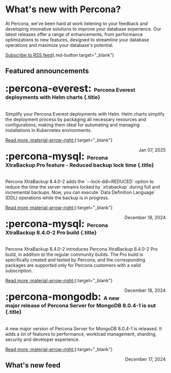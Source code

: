 # What's new with Percona?

At Percona, we've been hard at work listening to your feedback and developing innovative solutions to improve your database experience. Our latest releases offer a range of enhancements, from performance optimizations to new features, designed to streamline your database operations and maximize your database's potential.

[Subscribe to RSS feed](https://docs.percona.com/feed_rss_created.xml){.md-button target="_blank"}

## Featured announcements 

<div data-grid markdown>
<div data-banner="everest" markdown>

### <span style="font-size:1.875em;margin-right:0.125em">:percona-everest:</span> Percona Everest deployments with Helm charts {.title}
<br>
Simplify your Percona Everest deployments with Helm. Helm charts simplify the deployment process by packaging all necessary resources and configurations, making them ideal for automating and managing installations in Kubernetes environments.
<div class="actions" markdown>

[Read more :material-arrow-right:](../blog/posts/Percona%20Everest/helm-charts-in-percona-everest.md){:target="_blank"}

<span style="float: right;">Jan 07, 2025</span>

</div>
</div>
<div data-banner="mysql" markdown>

### <span style="font-size:1.875em;margin-right:0.125em">:percona-mysql:</span> Percona XtraBackup Pro feature - Reduced backup lock time {.title}
<br>
Percona XtraBackup 8.4.0-2 adds the `--lock-ddl=REDUCED` option to reduce the time the server remains locked by `xtrabackup` during full and incremental backups. Now, you can execute `Data Definition Language` (DDL) operations while the backup is in progress.

<div class="actions" markdown>

[Read more :material-arrow-right:](../blog/posts/MySQL/reduced-backup-lock-time.md){:target="_blank"}

<span style="float: right;">December 18, 2024</span>

</div>
</div>
<div data-banner="mysql" markdown>

### <span style="font-size:1.875em;margin-right:0.125em">:percona-mysql:</span> Percona XtraBackup 8.4.0-2 Pro build {.title}
<br>
Percona XtraBackup 8.4.0-2 introduces Percona XtraBackup 8.4.0-2 Pro build, in addition to the regular community builds. The Pro build is specifically created and tested by Percona, and the corresponding packages are supported only for Percona customers with a valid subscription. 

<div class="actions" markdown>

[Read more :material-arrow-right:](../blog/posts/MySQL/percona-xtrabackup-8.4.0-2-release.md){:target="_blank"}

<span style="float: right;">December 18, 2024</span>

</div>
</div>
<div data-banner="mongodb" markdown>

### <span style="font-size:1.875em;margin-right:0.125em">:percona-mongodb:</span> A new major release of Percona Server for MongoDB 8.0.4-1 is out {.title}
<br>
A new major version of Percona Server for MongoDB 8.0.4-1 is released. It adds a lot of features to performance, workload management, sharding, security and developer experience.

<div class="actions" markdown>

[Read more :material-arrow-right:](../blog/posts/MongoDB/psmdb-8.0.4-1-release.md){:target="_blank"}

<span style="float: right;">December 17, 2024</span>

</div>
</div>
</div>

## What's new feed
